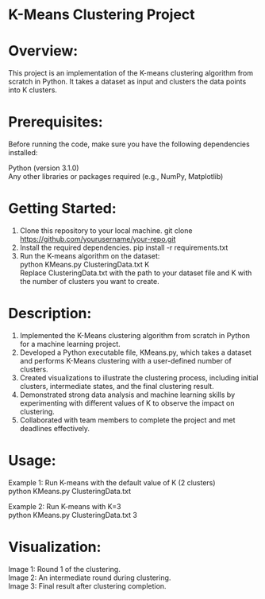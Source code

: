 # K-Means Clustering Project

# Overview:
This project is an implementation of the K-means clustering algorithm from scratch in Python. It takes a dataset as input and clusters the data points into K clusters.

# Prerequisites:
Before running the code, make sure you have the following dependencies installed:

Python (version 3.1.0) </br>
Any other libraries or packages required (e.g., NumPy, Matplotlib)

# Getting Started:
1. Clone this repository to your local machine.
   git clone https://github.com/yourusername/your-repo.git
2. Install the required dependencies.
   pip install -r requirements.txt
3. Run the K-means algorithm on the dataset: </br>
   python KMeans.py ClusteringData.txt K </br>
Replace ClusteringData.txt with the path to your dataset file and K with the number of clusters you want to create.

# Description:

1. Implemented the K-Means clustering algorithm from scratch in Python for a machine learning project.
2. Developed a Python executable file, KMeans.py, which takes a dataset and performs K-Means clustering with a user-defined number of clusters.
3. Created visualizations to illustrate the clustering process, including initial clusters, intermediate states, and the final clustering result.
4. Demonstrated strong data analysis and machine learning skills by experimenting with different values of K to observe the impact on clustering.
5. Collaborated with team members to complete the project and met deadlines effectively.

# Usage:
Example 1: Run K-means with the default value of K (2 clusters) </br>
python KMeans.py ClusteringData.txt </br>

Example 2: Run K-means with K=3 </br>
python KMeans.py ClusteringData.txt 3 </br>

# Visualization:

Image 1: Round 1 of the clustering. </br> 
Image 2: An intermediate round during clustering. </br>
Image 3: Final result after clustering completion. </br>

   
